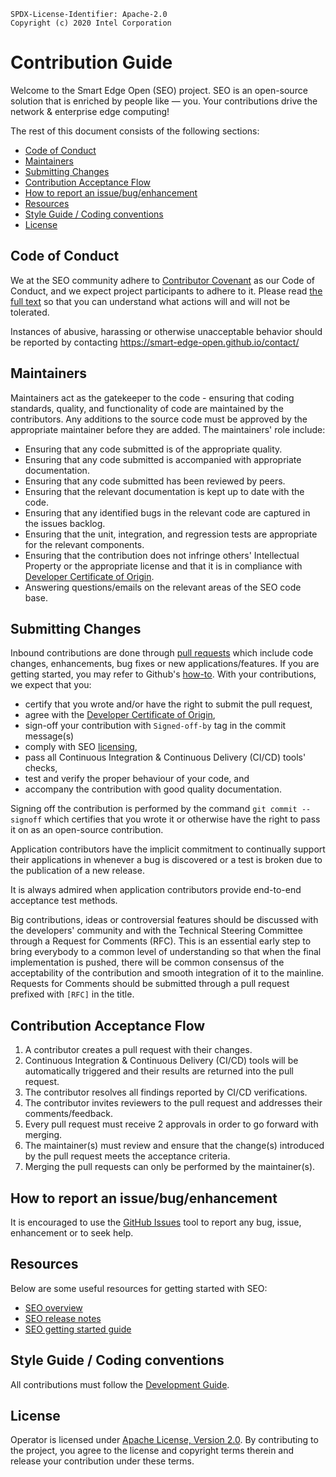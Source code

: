 ```text
SPDX-License-Identifier: Apache-2.0
Copyright (c) 2020 Intel Corporation
```
<!-- omit in toc -->
# Contribution Guide
Welcome to the Smart Edge Open (SEO) project. SEO is an open-source solution that is enriched by people like — you. Your contributions drive the network & enterprise edge computing!

The rest of this document consists of the following sections:

- [Code of Conduct](#code-of-conduct)
- [Maintainers](#maintainers)
- [Submitting Changes](#submitting-changes)
- [Contribution Acceptance Flow](#contribution-acceptance-flow)
- [How to report an issue/bug/enhancement](#how-to-report-an-issuebugenhancement)
- [Resources](#resources)
- [Style Guide / Coding conventions](#style-guide--coding-conventions)
- [License](#license)

## Code of Conduct
We at the SEO community adhere to [Contributor Covenant](https://www.contributor-covenant.org/) as our Code of Conduct, and we expect project participants to adhere to it. Please read [the full text](CODE_OF_CONDUCT.md) so that you can understand what actions will and will not be tolerated.

Instances of abusive, harassing or otherwise unacceptable behavior should be reported by contacting https://smart-edge-open.github.io/contact/

## Maintainers
Maintainers act as the gatekeeper to the code - ensuring that coding standards, quality, and functionality of code are maintained by the contributors. Any additions to the source code must be approved by the appropriate maintainer before they are added. The maintainers' role include:

* Ensuring that any code submitted is of the appropriate quality.
* Ensuring that any code submitted is accompanied with appropriate documentation.
* Ensuring that any code submitted has been reviewed by peers.
* Ensuring that the relevant documentation is kept up to date with the code.
* Ensuring that any identified bugs in the relevant code are captured in the issues backlog.
* Ensuring that the unit, integration, and regression tests are appropriate for the relevant components.
* Ensuring that the contribution does not infringe others' Intellectual Property or the appropriate license and that it is in compliance with [Developer Certificate of Origin](http://developercertificate.org/).
* Answering questions/emails on the relevant areas of the SEO code base.

## Submitting Changes
Inbound contributions are done through [pull requests](https://github.com/otcshare/openshift-operator/pulls) which include code changes, enhancements, bug fixes or new applications/features. If you are getting started, you may refer to Github's [how-to](https://help.github.com/articles/using-pull-requests/). With your contributions, we expect that you:

* certify that you wrote and/or have the right to submit the pull request,
* agree with the [Developer Certificate of Origin](http://developercertificate.org/),
* sign-off your contribution with `Signed-off-by` tag in the commit message(s)
* comply with SEO [licensing](#license),
* pass all Continuous Integration & Continuous Delivery (CI/CD) tools' checks,
* test and verify the proper behaviour of your code, and
* accompany the contribution with good quality documentation.

Signing off the contribution is performed by the command `git commit --signoff` which certifies that you wrote it or otherwise have the right to pass it on as an open-source contribution.

Application contributors have the implicit commitment to continually support their applications in whenever a bug is discovered or a test is broken due to the publication of a new release.

It is always admired when application contributors provide end-to-end acceptance test methods.

Big contributions, ideas or controversial features should be discussed with the developers' community and with the Technical Steering Committee through a Request for Comments (RFC). This is an essential early step to bring everybody to a common level of understanding so that when the final implementation is pushed, there will be common consensus of the acceptability of the contribution and smooth integration of it to the mainline. Requests for Comments should be submitted through a pull request prefixed with `[RFC]` in the title.

## Contribution Acceptance Flow
1. A contributor creates a pull request with their changes.
2. Continuous Integration & Continuous Delivery (CI/CD) tools will be automatically triggered and their results are returned into the pull request.
3. The contributor resolves all findings reported by CI/CD verifications.
4. The contributor invites reviewers to the pull request and addresses their comments/feedback.
5. Every pull request must receive 2 approvals in order to go forward with merging.
6. The maintainer(s) must review and ensure that the change(s) introduced by the pull request meets the acceptance criteria.
6. Merging the pull requests can only be performed by the maintainer(s).

## How to report an issue/bug/enhancement
It is encouraged to use the [GitHub Issues](https://github.com/otcshare/openshift-operator/issues) tool to report any bug, issue, enhancement or to seek help.

## Resources
Below are some useful resources for getting started with SEO:
* [SEO overview](https://smart-edge-open.github.io/docs/product-overview/)
* [SEO release notes](https://smart-edge-open.github.io/release-notes/)
* [SEO getting started guide](https://smart-edge-open.github.io/ido-specs/doc/getting-started/smartedge-open-cluster-setup/)

## Style Guide / Coding conventions
All contributions must follow the [Development Guide](DEVELOPING.md).

## License
Operator is licensed under [Apache License, Version 2.0](LICENSE). By contributing to the project, you agree to the license and copyright terms therein and release your contribution under these terms.
